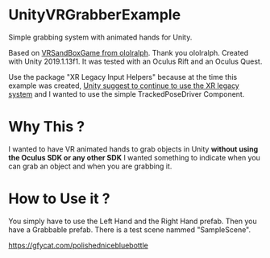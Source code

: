 # UnityVRGrabberExample

Simple grabbing system with animated hands for Unity.

Based on [VRSandBoxGame from ololralph](https://github.com/ololralph/vrsandboxgame). Thank you ololralph.
Created with Unity 2019.1.13f1.
It was tested with an Oculus Rift and an Oculus Quest.

Use the package "XR Legacy Input Helpers" because at the time this example was created, [Unity suggest to continue to use the XR legacy system](https://forum.unity.com/threads/any-example-of-the-new-2019-1-xr-input-system.629824/#post-4513171) and I wanted to use the simple TrackedPoseDriver Component.

# Why This ?

I wanted to have VR animated hands to grab objects in Unity **without using the Oculus SDK or any other SDK**
I wanted something to indicate when you can grab an object and when you are grabbing it.

# How to Use it ?
You simply have to use the Left Hand and the Right Hand prefab. Then you have a Grabbable prefab. There is a test scene nammed "SampleScene".

https://gfycat.com/polishednicebluebottle
